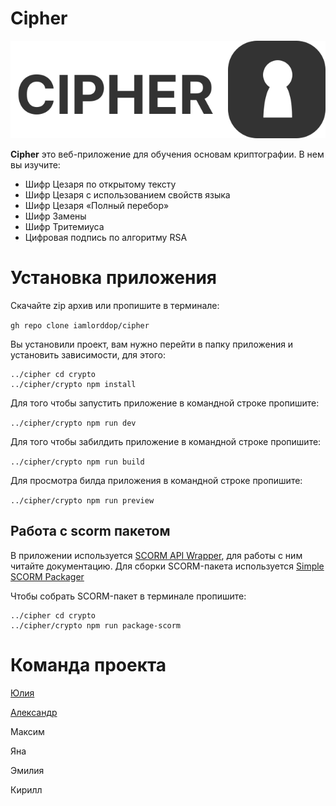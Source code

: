 # Cipher

<div align="center">
  <img src="https://github.com/iamlorddop/cipher/blob/main/img/logo.svg" alt="crypto logo" />
</div>

**Cipher** это веб-приложение для обучения основам криптографии. В нем вы изучите:

- Шифр Цезаря по открытому тексту
- Шифр Цезаря с использованием свойств языка
- Шифр Цезаря «Полный перебор»
- Шифр Замены
- Шифр Тритемиуса
- Цифровая подпись по алгоритму RSA

# Установка приложения

Скачайте zip архив или пропишите в терминале:

`gh repo clone iamlorddop/cipher`

Вы установили проект, вам нужно перейти в папку приложения и установить зависимости, для этого:

```
../cipher cd crypto
../cipher/crypto npm install
```

Для того чтобы запустить приложение в командной строке пропишите:

`../cipher/crypto npm run dev`

Для того чтобы забилдить приложение в командной строке пропишите:

`../cipher/crypto npm run build`

Для просмотра билда приложения в командной строке пропишите:

`../cipher/crypto npm run preview`

## Работа с scorm пакетом

В приложении используется [SCORM API Wrapper](https://github.com/allanhortle/pipwerks-scorm-api-wrapper), для работы с ним читайте документацию.
Для сборки SCORM-пакета используется [Simple SCORM Packager](https://github.com/lmihaidaniel/simple-scorm-packager)

Чтобы собрать SCORM-пакет в терминале пропишите:

```
../cipher cd crypto
../cipher/crypto npm run package-scorm
```

# Команда проекта

[Юлия](https://github.com/iamlorddop)

[Александр](https://github.com/drinklean)

Максим

Яна

Эмилия

Кирилл
